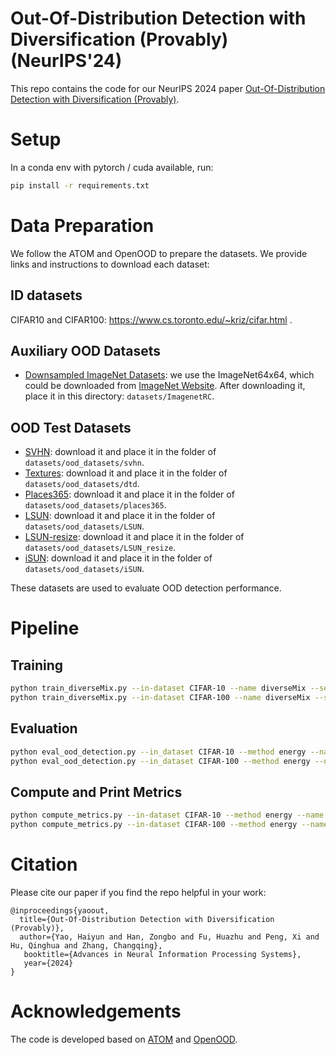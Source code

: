 # Out-Of-Distribution Detection with Diversification (Provably) (NeurIPS'24)
This repo contains the code for our NeurIPS 2024 paper [Out-Of-Distribution Detection with Diversification (Provably)](https://arxiv.org/abs/2411.14049).

# Setup
In a conda env with pytorch / cuda available, run:
```bash
pip install -r requirements.txt
```
# Data Preparation
We follow the ATOM and OpenOOD to prepare the datasets. We provide links and instructions to download each dataset:
## ID datasets
CIFAR10 and CIFAR100: https://www.cs.toronto.edu/~kriz/cifar.html .
## Auxiliary OOD Datasets
- [Downsampled ImageNet Datasets](https://patrykchrabaszcz.github.io/Imagenet32/): we use the ImageNet64x64, which could be downloaded from [ImageNet Website](http://image-net.org/download-images). After downloading it, place it in this directory: `datasets/ImagenetRC`. 
## OOD Test Datasets
- [SVHN](http://ufldl.stanford.edu/housenumbers/test_32x32.mat): download it and place it in the folder of `datasets/ood_datasets/svhn`.
- [Textures](https://www.robots.ox.ac.uk/~vgg/data/dtd/download/dtd-r1.0.1.tar.gz): download it and place it in the folder of `datasets/ood_datasets/dtd`.
- [Places365](http://data.csail.mit.edu/places/places365/test_256.tar): download it and place it in the folder of `datasets/ood_datasets/places365`.
- [LSUN](https://www.dropbox.com/s/fhtsw1m3qxlwj6h/LSUN.tar.gz): download it and place it in the folder of `datasets/ood_datasets/LSUN`.
- [LSUN-resize](https://www.dropbox.com/s/moqh2wh8696c3yl/LSUN_resize.tar.gz): download it and place it in the folder of `datasets/ood_datasets/LSUN_resize`.
- [iSUN](https://www.dropbox.com/s/ssz7qxfqae0cca5/iSUN.tar.gz): download it and place it in the folder of `datasets/ood_datasets/iSUN`.

These datasets are used to evaluate OOD detection performance.
# Pipeline
## Training
```bash
python train_diverseMix.py --in-dataset CIFAR-10 --name diverseMix --seed 0
python train_diverseMix.py --in-dataset CIFAR-100 --name diverseMix --seed 0
```
## Evaluation
```bash
python eval_ood_detection.py --in_dataset CIFAR-10 --method energy --name diverseMix/0
python eval_ood_detection.py --in_dataset CIFAR-100 --method energy --name diverseMix/0
```
## Compute and Print Metrics
```bash
python compute_metrics.py --in-dataset CIFAR-10 --method energy --name diverseMix/0
python compute_metrics.py --in-dataset CIFAR-100 --method energy --name diverseMix/0
```

# Citation
Please cite our paper if you find the repo helpful in your work:
```
@inproceedings{yaoout,
  title={Out-Of-Distribution Detection with Diversification (Provably)},
  author={Yao, Haiyun and Han, Zongbo and Fu, Huazhu and Peng, Xi and Hu, Qinghua and Zhang, Changqing},
   booktitle={Advances in Neural Information Processing Systems},
   year={2024}
}
```

# Acknowledgements
The code is developed based on [ATOM](https://github.com/jfc43/informative-outlier-mining) and [OpenOOD](https://github.com/Jingkang50/OpenOOD/).
